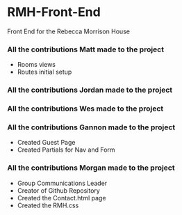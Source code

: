 # RMH-Front-End
Front End for the Rebecca Morrison House
<h3> All the contributions Matt made to the project</h3>
  <ul>
    <li>Rooms views</li>
    <li>Routes initial setup</li>
  </ul>
<h3> All the contributions Jordan made to the project</h3>
<h3> All the contributions Wes made to the project</h3>
<h3> All the contributions Gannon made to the project</h3>
    <ul>
        <li>Created Guest Page</li>
        <li>Created Partials for Nav and Form</li>
    </ul>
<h3> All the contributions Morgan made to the project</h3>
  <ul>
    <li>Group Communications Leader</li>
    <li>Creator of Github Repository</li>
    <li>Created the Contact.html page</li>
    <li>Created the RMH.css</li>
  </ul>
